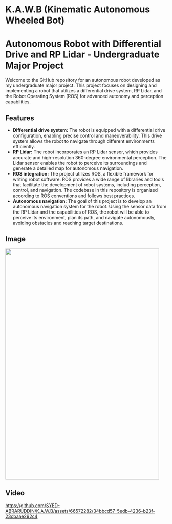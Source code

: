 # K.A.W.B (Kinematic Autonomous Wheeled Bot)
# Autonomous Robot with Differential Drive and RP Lidar - Undergraduate Major Project

Welcome to the GitHub repository for an autonomous robot developed as my undergraduate major project. This project focuses on designing and implementing a robot that utilizes a differential drive system, RP Lidar, and the Robot Operating System (ROS) for advanced autonomy and perception capabilities.

## Features
- **Differential drive system:** The robot is equipped with a differential drive configuration, enabling precise control and maneuverability. This drive system allows the robot to navigate through different environments efficiently.
- **RP Lidar:** The robot incorporates an RP Lidar sensor, which provides accurate and high-resolution 360-degree environmental perception. The Lidar sensor enables the robot to perceive its surroundings and generate a detailed map for autonomous navigation.
- **ROS integration:** The project utilizes ROS, a flexible framework for writing robot software. ROS provides a wide range of libraries and tools that facilitate the development of robot systems, including perception, control, and navigation. The codebase in this repository is organized according to ROS conventions and follows best practices.
- **Autonomous navigation:** The goal of this project is to develop an autonomous navigation system for the robot. Using the sensor data from the RP Lidar and the capabilities of ROS, the robot will be able to perceive its environment, plan its path, and navigate autonomously, avoiding obstacles and reaching target destinations.

## Image
<p>
  <img width="480" height="720" src="https://github.com/SYED-ABRARUDDIN/K.A.W.B/assets/66572282/4263a1ff-129e-42e8-8e64-092502ce411e">
  </p>

## Video
https://github.com/SYED-ABRARUDDIN/K.A.W.B/assets/66572282/34bbcd57-5edb-4236-b23f-23cbaae292c4
